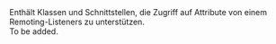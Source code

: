<Namespace Name="Microsoft.ServiceFabric.Services.Remoting.Runtime">
  <Docs>
    <summary>Enthält Klassen und Schnittstellen, die Zugriff auf Attribute von einem Remoting-Listeners zu unterstützen.</summary> 
    <remarks>To be added.</remarks>
  </Docs>
</Namespace>
